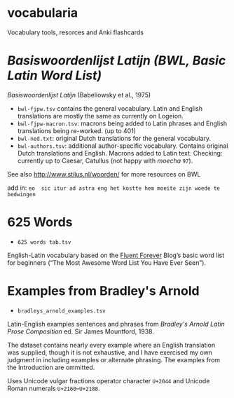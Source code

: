 # vocabularia
Vocabulary tools, resorces and Anki flashcards

# *Basiswoordenlijst Latijn (BWL, Basic Latin Word List)*

*Basiswoordenlijst Latijn* (Babeliowsky et al., 1975)

* `bwl-fjpw.tsv` contains the general vocabulary. Latin and English translations are mostly the same as currently on Logeion.
* `bwl-fjpw-macron.tsv`: macrons being added to Latin phrases and English translations being re-worked. (up to 401)
* `bwl-ned.txt`: original Dutch translations for the general vocabulary.
* `bwl-authors.tsv`: additional author-specific vocabulary. Contains original Dutch translations and English. Macrons added to Latin text. Checking: currently up to Caesar, Catullus (not happy with _moecha_ `97`).

See also http://www.stilus.nl/woorden/ for more resources on BWL

add in:
```eo  sic itur ad astra eng het kostte hem moeite zijn woede te bedwingen```

# 625 Words
* `625 words tab.tsv`

English-Latin vocabulary based on the [Fluent Forever](https://blog.fluent-forever.com/base-vocabulary-list/) Blog’s basic word list for beginners (“The Most Awesome Word List You Have Ever Seen”).

# Examples from Bradley's Arnold
* `bradleys_arnold_examples.tsv`

Latin-English examples sentences and phrases from _Bradley's Arnold Latin Prose Composition_ ed. Sir James Mountford, 1938.

The dataset contains nearly every example where an English translation was supplied, though it is not exhaustive, and I have exercised my own judgment in including examples or alternate phrasing. The examples from the Introduction are ommitted.

Uses Unicode vulgar fractions operator character `U+2044` and Unicode Roman numerals `U+2160`–`U+2188`.
